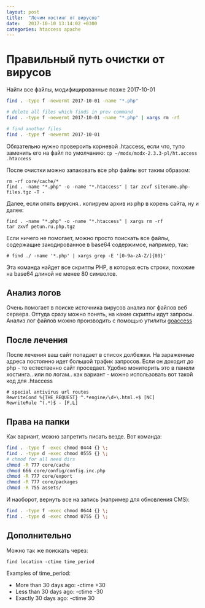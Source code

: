 ```yaml
---
layout: post
title:  "Лечим хостинг от вирусов"
date:   2017-10-10 13:14:02 +0300
categories: htaccess apache
---
```


# Правильный путь очистки от вирусов

Найти все файлы, модифицированные позже 2017-10-01

```bash
find . -type f -newermt 2017-10-01 -name "*.php"

# delete all files which finds in prev command
find . -type f -newermt 2017-10-01 -name "*.php" | xargs rm -rf

# find another files
find . -type f -newermt 2017-10-01
```

Обязательно нужно провероить корневой .htaccess, если что, тупо заменить его на файл по умолчанию:
`cp ~/modx/modx-2.3.3-pl/ht.access .htaccess`

После очистки можно запаковать все php файлы вот таким образом:
```
rm -rf core/cache/*
find . -name "*.php" -o -name "*.htaccess" | tar zcvf sitename.php-files.tgz -T -
```

Далее, если опять вирусня.. копируем архив из php в корень сайта, ну и далее:

```
find . -name "*.php" -o -name "*.htaccess" | xargs rm -rf
tar zxvf petun.ru.php.tgz
```


Если ничего не помогает, можно просто поискать все файлы, содержащие закодированное в base64 содержимое, например, так:

`# find ./ -name '*.php' | xargs grep -E '[0-9a-zA-Z/]{80}'`

Эта команда найдет все скрипты PHP, в которых есть строки, похожие на base64 длиной не менее 80 символов.


## Анализ логов

Очень помогает в поиске источника вирусов анализ лог файлов веб сервера. Оттуда сразу можно понять, на какие скрипты идут запросы. Анализ лог файлов можно производить с помощью утилиты [goaccess](https://goaccess.io/)

## После лечения

После лечения ваш сайт попадает в список долбежки. На зараженные адреса постоянно идет большой трафик запросов. Если он доходит до php - то естественно сайт проседает. Удобно мониторить это в панели хостинга.. или по логам.. 
как вариант - можно использовать вот такой код для .htaccess

```
# special antivirus url routes
RewriteCond %{THE_REQUEST} ^.*engine/\d+\.html.+$ [NC]
RewriteRule ^(.*)$ - [F,L]
```

## Права на папки

Как вариант, можно запретить писать везде. Вот команда:
```bash
find . -type f -exec chmod 0444 {} \;
find . -type d -exec chmod 0555 {} \;
# chmod for all need dirs
chmod -R 777 core/cache
chmod 666 core/config/config.inc.php
chmod -R 777 core/export
chmod -R 777 core/packages
chmod -R 755 assets/
```

И наоборот, вернуть все на запись (например для обновления CMS):
```bash
find . -type f -exec chmod 0644 {} \;
find . -type d -exec chmod 0755 {} \;
```




## Дополнительно

Можно так же поискать через:

`find location -ctime time_period`

Examples of time_period:

- More than 30 days ago: -ctime +30
- Less than 30 days ago: -ctime -30
- Exactly 30 days ago: -ctime 30

